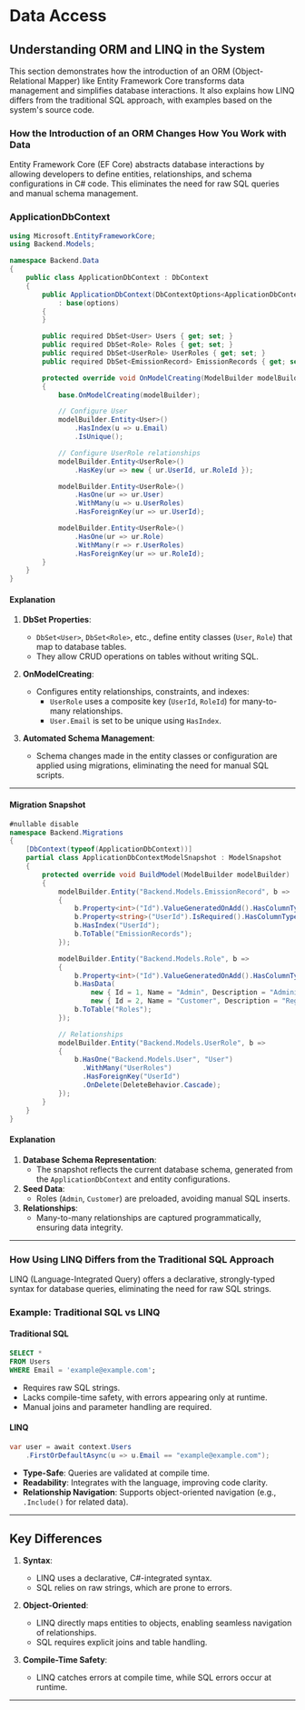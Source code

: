# Data Access

## **Understanding ORM and LINQ in the System**

This section demonstrates how the introduction of an ORM (Object-Relational Mapper) like Entity Framework Core transforms data management and simplifies database interactions. It also explains how LINQ differs from the traditional SQL approach, with examples based on the system's source code.

### **How the Introduction of an ORM Changes How You Work with Data**

Entity Framework Core (EF Core) abstracts database interactions by allowing developers to define entities, relationships, and schema configurations in C# code. This eliminates the need for raw SQL queries and manual schema management.

### **ApplicationDbContext**
```csharp
using Microsoft.EntityFrameworkCore;
using Backend.Models;

namespace Backend.Data
{
    public class ApplicationDbContext : DbContext
    {
        public ApplicationDbContext(DbContextOptions<ApplicationDbContext> options)
            : base(options)
        {
        }

        public required DbSet<User> Users { get; set; }
        public required DbSet<Role> Roles { get; set; }
        public required DbSet<UserRole> UserRoles { get; set; }
        public required DbSet<EmissionRecord> EmissionRecords { get; set; }

        protected override void OnModelCreating(ModelBuilder modelBuilder)
        {
            base.OnModelCreating(modelBuilder);

            // Configure User
            modelBuilder.Entity<User>()
                .HasIndex(u => u.Email)
                .IsUnique();

            // Configure UserRole relationships
            modelBuilder.Entity<UserRole>()
                .HasKey(ur => new { ur.UserId, ur.RoleId });

            modelBuilder.Entity<UserRole>()
                .HasOne(ur => ur.User)
                .WithMany(u => u.UserRoles)
                .HasForeignKey(ur => ur.UserId);

            modelBuilder.Entity<UserRole>()
                .HasOne(ur => ur.Role)
                .WithMany(r => r.UserRoles)
                .HasForeignKey(ur => ur.RoleId);
        }
    }
}
```

#### **Explanation**
1. **DbSet Properties**:
   - `DbSet<User>`, `DbSet<Role>`, etc., define entity classes (`User`, `Role`) that map to database tables.
   - They allow CRUD operations on tables without writing SQL.

2. **OnModelCreating**:
   - Configures entity relationships, constraints, and indexes:
     - `UserRole` uses a composite key (`UserId`, `RoleId`) for many-to-many relationships.
     - `User.Email` is set to be unique using `HasIndex`.

3. **Automated Schema Management**:
   - Schema changes made in the entity classes or configuration are applied using migrations, eliminating the need for manual SQL scripts.

---

#### **Migration Snapshot**
```csharp
#nullable disable
namespace Backend.Migrations
{
    [DbContext(typeof(ApplicationDbContext))]
    partial class ApplicationDbContextModelSnapshot : ModelSnapshot
    {
        protected override void BuildModel(ModelBuilder modelBuilder)
        {
            modelBuilder.Entity("Backend.Models.EmissionRecord", b =>
            {
                b.Property<int>("Id").ValueGeneratedOnAdd().HasColumnType("INTEGER");
                b.Property<string>("UserId").IsRequired().HasColumnType("TEXT");
                b.HasIndex("UserId");
                b.ToTable("EmissionRecords");
            });

            modelBuilder.Entity("Backend.Models.Role", b =>
            {
                b.Property<int>("Id").ValueGeneratedOnAdd().HasColumnType("INTEGER");
                b.HasData(
                    new { Id = 1, Name = "Admin", Description = "Administrator" },
                    new { Id = 2, Name = "Customer", Description = "Regular User" });
                b.ToTable("Roles");
            });

            // Relationships
            modelBuilder.Entity("Backend.Models.UserRole", b =>
            {
                b.HasOne("Backend.Models.User", "User")
                  .WithMany("UserRoles")
                  .HasForeignKey("UserId")
                  .OnDelete(DeleteBehavior.Cascade);
            });
        }
    }
}
```

#### **Explanation**
1. **Database Schema Representation**:
   - The snapshot reflects the current database schema, generated from the `ApplicationDbContext` and entity configurations.
2. **Seed Data**:
   - Roles (`Admin`, `Customer`) are preloaded, avoiding manual SQL inserts.
3. **Relationships**:
   - Many-to-many relationships are captured programmatically, ensuring data integrity.

---

### **How Using LINQ Differs from the Traditional SQL Approach**

LINQ (Language-Integrated Query) offers a declarative, strongly-typed syntax for database queries, eliminating the need for raw SQL strings. 

### **Example: Traditional SQL vs LINQ**

#### **Traditional SQL**
```sql
SELECT * 
FROM Users 
WHERE Email = 'example@example.com';
```
- Requires raw SQL strings.
- Lacks compile-time safety, with errors appearing only at runtime.
- Manual joins and parameter handling are required.

#### **LINQ**
```csharp
var user = await context.Users
    .FirstOrDefaultAsync(u => u.Email == "example@example.com");
```
- **Type-Safe**: Queries are validated at compile time.
- **Readability**: Integrates with the language, improving code clarity.
- **Relationship Navigation**: Supports object-oriented navigation (e.g., `.Include()` for related data).

---

## **Key Differences**
1. **Syntax**:
   - LINQ uses a declarative, C#-integrated syntax.
   - SQL relies on raw strings, which are prone to errors.

2. **Object-Oriented**:
   - LINQ directly maps entities to objects, enabling seamless navigation of relationships.
   - SQL requires explicit joins and table handling.

3. **Compile-Time Safety**:
   - LINQ catches errors at compile time, while SQL errors occur at runtime.

---

